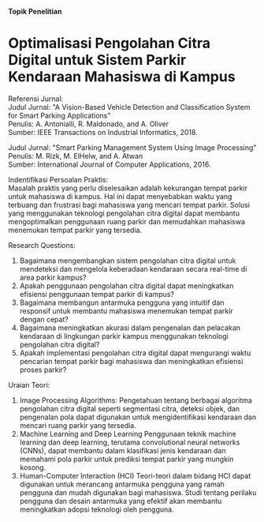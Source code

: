 **Topik Penelitian** 
# Optimalisasi Pengolahan Citra Digital untuk Sistem Parkir Kendaraan Mahasiswa di Kampus

Referensi Jurnal:<br>
Judul Jurnal: "A Vision-Based Vehicle Detection and Classification System for Smart Parking Applications"<br>
Penulis: A. Antonialli, R. Maldonado, and A. Oliver<br>
Sumber: IEEE Transactions on Industrial Informatics, 2018.<br>

Judul Jurnal: "Smart Parking Management System Using Image Processing"<br>
Penulis: M. Rizk, M. ElHelw, and A. Atwan<br>
Sumber: International Journal of Computer Applications, 2016.<br>

Indentifikasi Persoalan Praktis:<br>
Masalah praktis yang perlu diselesaikan adalah kekurangan tempat parkir untuk mahasiswa di kampus. 
Hal ini dapat menyebabkan waktu yang terbuang dan frustrasi bagi mahasiswa yang mencari tempat parkir. 
Solusi yang menggunakan teknologi pengolahan citra digital dapat membantu mengoptimalkan penggunaan 
ruang parkir dan memudahkan mahasiswa menemukan tempat parkir yang tersedia.

Research Questions:
1. Bagaimana mengembangkan sistem pengolahan citra digital untuk mendeteksi dan mengelola keberadaan kendaraan secara real-time di area parkir kampus?
2. Apakah penggunaan pengolahan citra digital dapat meningkatkan efisiensi penggunaan tempat parkir di kampus?
3. Bagaimana membangun antarmuka pengguna yang intuitif dan responsif untuk membantu mahasiswa menemukan tempat parkir dengan cepat?
4. Bagaimana meningkatkan akurasi dalam pengenalan dan pelacakan kendaraan di lingkungan parkir kampus menggunakan teknologi pengolahan citra digital?
5. Apakah implementasi pengolahan citra digital dapat mengurangi waktu pencarian tempat parkir bagi mahasiswa dan meningkatkan efisiensi proses parkir?

Uraian Teori:
1. Image Processing Algorithms: 
Pengetahuan tentang berbagai algoritma pengolahan citra digital seperti segmentasi citra, 
deteksi objek, dan pengenalan pola dapat digunakan untuk mengidentifikasi kendaraan dan mencari ruang parkir yang tersedia.
2. Machine Learning and Deep Learning
Penggunaan teknik machine learning dan deep learning, terutama convolutional neural networks (CNNs), 
dapat membantu dalam klasifikasi jenis kendaraan dan memahami pola parkir untuk prediksi tempat parkir yang mungkin kosong.
3. Human-Computer Interaction (HCI)
Teori-teori dalam bidang HCI dapat digunakan untuk merancang antarmuka pengguna 
yang ramah pengguna dan mudah digunakan bagi mahasiswa. Studi tentang perilaku pengguna 
dan desain antarmuka yang efektif akan membantu meningkatkan adopsi teknologi oleh pengguna.
